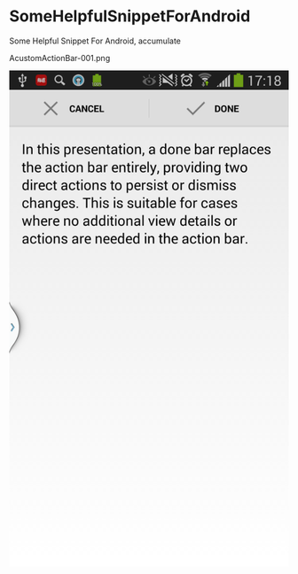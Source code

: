 # SomeHelpfulSnippetForAndroid
Some Helpful Snippet For Android, accumulate

AcustomActionBar-001.png

![](https://github.com/Orange168/SomeHelpfulSnippetForAndroid/raw/master/explain-image/customActionBarSample_01.png)
